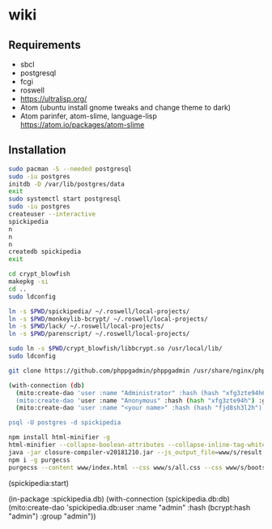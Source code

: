 # wiki

## Requirements

* sbcl
* postgresql
* fcgi
* roswell
* https://ultralisp.org/
* Atom (ubuntu install gnome tweaks and change theme to dark)
* Atom parinfer, atom-slime, language-lisp https://atom.io/packages/atom-slime

## Installation

```bash
sudo pacman -S --needed postgresql
sudo -iu postgres
initdb -D /var/lib/postgres/data
exit
sudo systemctl start postgresql
sudo -iu postgres
createuser --interactive
spickipedia
n
n
n
createdb spickipedia
exit

cd crypt_blowfish
makepkg -si
cd ..
sudo ldconfig

ln -s $PWD/spickipedia/ ~/.roswell/local-projects/
ln -s $PWD/monkeylib-bcrypt/ ~/.roswell/local-projects/
ln -s $PWD/lack/ ~/.roswell/local-projects/
ln -s $PWD/parenscript/ ~/.roswell/local-projects/

sudo ln -s $PWD/crypt_blowfish/libbcrypt.so /usr/local/lib/
sudo ldconfig

git clone https://github.com/phppgadmin/phppgadmin /usr/share/nginx/phppgadmin

(with-connection (db)
  (mito:create-dao 'user :name "Administrator" :hash (hash "xfg3zte94h62j392h") :group "admin")
  (mito:create-dao 'user :name "Anonymous" :hash (hash "xfg3zte94h") :group "anonymous")
  (mito:create-dao 'user :name "<your name>" :hash (hash "fjd8sh3l2h") :group "user"))

psql -U postgres -d spickipedia
```

```bash
npm install html-minifier -g
html-minifier --collapse-boolean-attributes --collapse-inline-tag-whitespace --collapse-whitespace --decode-entities --remove-attribute-quotes --remove-comments --remove-empty-attributes --remove-optional-tags --remove-redundant-attributes --remove-script-type-attributes --remove-style-link-type-attributes --remove-tag-whitespace --sort-attributes --sort-class-name --trim-custom-fragments --use-short-doctype -o www/index.html www/index.html
java -jar closure-compiler-v20181210.jar --js_output_file=www/s/result.js --externs externs/jquery-3.3.js www/s/jquery-3.3.1.js www/s/popper.js www/s/bootstrap.js www/s/summernote-bs4.js www/s/visual-diff.js www/s/index.js
npm i -g purgecss
purgecss --content www/index.html --css www/s/all.css --css www/s/bootstrap.min.css --css www/s/index.css --css www/s/summernote-bs4.css -o www/s/ --content www/s/*.js
```

(spickipedia:start)

(in-package :spickipedia.db)
(with-connection (spickipedia.db:db) (mito:create-dao 'spickipedia.db:user :name "admin" :hash (bcrypt:hash "admin") :group "admin"))
